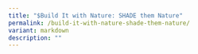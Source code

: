 ```yaml
---
title: "$Build It with Nature: SHADE them Nature"
permalink: /build-it-with-nature-shade-them-nature/
variant: markdown
description: ""
---
```

